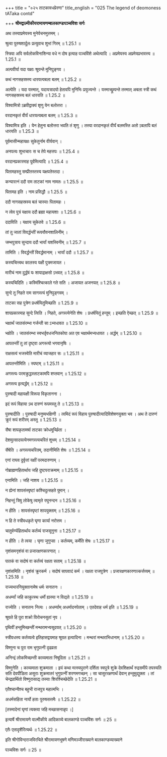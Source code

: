 +++
title = "०२५ ताटकावधप्रेरणा"
title_english = "025 The legend of deomoness tATaka contd"

+++
**श्रीमद्वाल्मीकीयरामायणम्बालकाण्डःपञ्चविशः सर्गः**

अथ तस्याप्रमेयस्य मुनेर्वचनमुत्तमम् ।

श्रुत्वा पुरुषशार्दूलः प्रत्युवाच शुभां गिरम् ॥ 1.25.1 ॥

स्त्रिया अपि सर्वलोकविनाशिन्या वधे न दोष इत्याह पञ्चविंशे अथेत्यादि । अप्रमेयस्य अप्रमेयप्रभावस्य ॥ 1.25.1 ॥

अल्पवीर्या यदा यक्षाः श्रूयन्ते मुनिपुङ्गव ।

कथं नागसहस्रस्य धारयत्यबला बलम् ॥ 1.25.2 ॥

अल्पेति । यदा यस्मात्, यदायत्रादयो हेतावपि मुनिभिः प्रयुज्यन्ते । यस्माच्छ्रूयन्ते तस्मात् अबला स्त्री कथं नागसहस्रस्य बलं धारयति ॥ 1.25.2 ॥

विश्वामित्रो ऽब्रवीद्वाक्यं शृणु येन बलोत्तरा ।

वरदानकृतं वीर्यं धारयत्यबला बलम् ॥ 1.25.3 ॥

विश्वामित्र इति । येन हेतुना बलोत्तरा भवति तं शृणु । तस्या वरदानकृतं वीर्यं बलमस्ति अतो ऽबलापि बलं धारयति ॥ 1.25.3 ॥

पूर्वमासीन्महायक्षः सुकेतुर्नाम वीर्यवान् ।

अनपत्यः शुभाचारः स च तेपे महत्तपः ॥ 1.25.4 ॥

वरदानप्रकारमाह पूर्वमित्यादि ॥ 1.25.4 ॥

पितामहस्तु सम्प्रीतस्तस्य यक्षपतेस्तदा ।

कन्यारत्नं ददौ राम ताटकां नाम नामतः ॥ 1.25.5 ॥

पितामह इति । नाम प्रसिद्धौ ॥ 1.25.5 ॥

ददौ नागसहस्रस्य बलं चास्याः पितामहः ।

न त्वेव पुत्रं यक्षाय ददौ ब्रह्मा महायशाः ॥ 1.25.6 ॥

ददाविति । यक्षाय सुकेतवे ॥ 1.25.6 ॥

तां तु जातां विवर्द्धन्तीं रूपयौवनशालिनीम् ।

जम्भपुत्राय सुन्दाय ददौ भार्यां यशस्विनीम् ॥ 1.25.7 ॥

तामिति । विवर्द्धन्तीं विवर्द्धमानाम् । भार्यां ददौ ॥ 1.25.7 ॥

कस्यचित्त्वथ कालस्य यक्षी पुत्रमजायत ।

मारीचं नाम दुर्द्धषं यः शापाद्राक्षसो ऽभवत् ॥ 1.25.8 ॥

कस्यचिदिति । कस्मिंश्चित्काले गते सति । अजायत अजनयत् ॥ 1.25.8 ॥

सुन्दे तु निहते राम सागस्त्यं मुनिपुङ्गवम् ।

ताटका सह पुत्रेण प्रधर्षयितुमिच्छति ॥ 1.25.9 ॥

शापप्रकारमाह सुन्दे त्विति । निहते, अगस्त्येनेति शेषः । प्रधर्षयितुं हन्तुम् । इच्छति ऐच्छत् ॥ 1.25.9 ॥

भक्षार्थं जातसंरम्भा गर्जन्ती सा ऽभ्यधावत ॥ 1.25.10 ॥

भक्षेति । जातसंरम्भा स्वभर्तृवधजनितकोपा अत एव भक्षार्थमभ्यधावत । अर्द्धम् ॥ 1.25.10 ॥

आपतन्तीं तु तां दृष्ट्वा अगस्त्यो भगवानृषिः ।

राक्षसत्वं भजस्वेति मारीचं व्याजहार सः ॥ 1.25.11 ॥

आपतन्तीमिति । स्पष्टम् ॥ 1.25.11 ॥

अगस्त्यः परमक्रुद्धस्ताटकामपि शप्तवान् ॥ 1.25.12 ॥

अगस्त्य इत्यर्द्धम् ॥ 1.25.12 ॥

पुरुषादी महायक्षी विरूपा विकृतानना ।

इदं रूपं विहाया ऽथ दारुणं रूपमस्तु ते ॥ 1.25.13 ॥

पुरुषादीति । पुरुषादी मनुष्यभक्षिणी । त्वमिदं रूपं विहाय पुरुषादीत्यादिविशेषणयुक्ता भव । अथ ते दारुणं क्रूरं रूपं शरीरम् अस्तु ॥ 1.25.13 ॥

सैषा शापकृतामर्षा ताटका क्रोधमूर्च्छिता ।

देशमुत्सादयत्येनमगस्त्यचरितं शुभम् ॥ 1.25.14 ॥

सैषेति । अगस्त्यचरितम्, तदानीमिति शेषः ॥ 1.25.14 ॥

एनां राघव दुर्वृत्तां यक्षीं परमदारुणाम् ।

गोब्राह्मणहितार्थाय जहि दुष्टपराक्रमाम् ॥ 1.25.15 ॥

एनामिति । जहि नाशय ॥ 1.25.15 ॥

न ह्येनां शापसंस्पृष्टां कश्चिदुत्सहते पुमान् ।

निहन्तुं त्रिषु लोकेषु त्वामृते रघुनन्दन ॥ 1.25.16 ॥

न हीति । शापसंस्पृष्टां शापयुक्ताम् ॥ 1.25.16 ॥

न हि ते स्त्रीवधकृते घृणा कार्या नरोत्तम ।

चातुर्वर्ण्यहितार्थाय कर्तव्यं राजसूनुना ॥ 1.25.17 ॥

न हीति । ते त्वया । घृणा जुगुप्सा । कर्तव्यम्, कर्मेति शेषः ॥ 1.25.17 ॥

नृशंसमनृशंसं वा प्रजारक्षणकारणात् ।

पातकं वा सदोषं वा कर्तव्यं रक्षता सताम् ॥ 1.25.18 ॥

नृशंसमिति । नृशंसं क्रूरकर्म । सदोषं सापवादं कर्म । रक्षता राजपुत्रेण । प्रजारक्षणकारणात्कर्त्तव्यम् ॥ 1.25.18 ॥

राज्यभारनियुक्तानामेष धर्मः सनातनः ।

अधर्म्यां जहि काकुत्स्थ धर्मो ह्यस्या न विद्यते ॥ 1.25.19 ॥

राज्येति । सनातनः नित्यः । अधर्म्याम् अधर्मादनपेताम् । एतदेवाह धर्म इति ॥ 1.25.19 ॥

श्रूयते हि पुरा शक्रो विरोचनसुतां नृप ।

पृथिवीं हन्तुमिच्छन्तीं मन्थरामभ्यसूदयत् ॥ 1.25.20 ॥

स्त्रीवधस्य कर्तव्यत्वे इतिहासद्वयमाह श्रूयत इत्यादिना । मन्थरां मन्थराभिधानाम् ॥ 1.25.20 ॥

विष्णुना च पुरा राम भृगुपत्नी दृढव्रता

अनिन्द्रं लोकमिच्छन्ती काव्यमाता निषूदिता ॥ 1.25.21 ॥

विष्णुनेति । काव्यमाता शुक्रमाता । इयं कथा मत्स्यपुराणे दर्शिता स्वपुत्रे शुक्रे देवशिक्षार्थं रुद्रसमीपे तपस्यति सति देवपीडिता असुराः शुक्रमातरं भृगुपत्नीं शरणमगच्छन् । सा चासुररक्षणार्थं देवान् हन्तुम़ुद्युक्ता । तां चेन्द्रप्रार्थितो विष्णुरासाद्य तस्याः शिरश्चिच्छेदेति ॥ 1.25.21 ॥

एतैश्चान्यैश्च बहुभी राजपुत्र महात्मभिः ।

अधर्मसहिता नार्यो हताः पुरुषसत्तमैः ॥ 1.25.22 ॥

\[तस्मादेनां घृणां त्यक्त्वा जहि मच्छासनान्नृप ।\]

इत्यार्षे श्रीरामायणे वाल्मीकीये आदिकाव्ये बालकाण्डे पञ्चविंशः सर्गः ॥ 25 ॥

एतैः एतादृशैरित्यर्थः ॥ 1.25.22 ॥

इति श्रीगोविन्दराजविरचिते श्रीरामायणभूषणे मणिमञ्जीराख्याने बालकाण्डव्याख्याने

पञ्चविशः सर्गः ॥ 25 ॥
